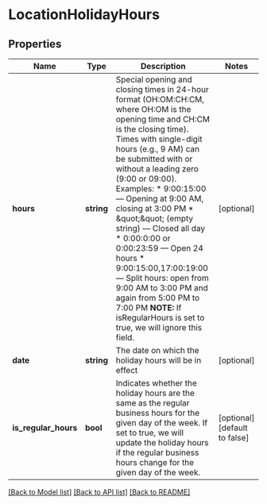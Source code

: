 # LocationHolidayHours

## Properties
Name | Type | Description | Notes
------------ | ------------- | ------------- | -------------
**hours** | **string** | Special opening and closing times in 24-hour format (OH:OM:CH:CM, where OH:OM is the opening time and CH:CM is the closing time).  Times with single-digit hours (e.g., 9 AM) can be submitted with or without a leading zero (9:00 or 09:00).  Examples: * 9:00:15:00 — Opening at 9:00 AM, closing at 3:00 PM * \&quot;\&quot; (empty string) — Closed all day * 0:00:0:00 or 0:00:23:59 — Open 24 hours * 9:00:15:00,17:00:19:00 — Split hours: open from 9:00 AM to 3:00 PM and again from 5:00 PM to 7:00 PM  **NOTE:** If isRegularHours is set to true, we will ignore this field. | [optional] 
**date** | **string** | The date on which the holiday hours will be in effect | [optional] 
**is_regular_hours** | **bool** | Indicates whether the holiday hours are the same as the regular business hours for the given day of the week. If set to true, we will update the holiday hours if the regular business hours change for the given day of the week. | [optional] [default to false]

[[Back to Model list]](../README.md#documentation-for-models) [[Back to API list]](../README.md#documentation-for-api-endpoints) [[Back to README]](../README.md)


